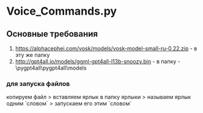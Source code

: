 # Voice_Commands.py

<h2>Основные требования</h2> 

 1. https://alphacephei.com/vosk/models/vosk-model-small-ru-0.22.zip - в эту же папку  
 2. http://gpt4all.io/models/ggml-gpt4all-l13b-snoozy.bin            - в папку - \pygpt4all\pygpt4all\models  
<h3>для запуска файлов </h3> 
копируем файл > вставляем ярлык в папку ярлыки > называем ярлык одним `словом` > запускаем его этим `словом`
